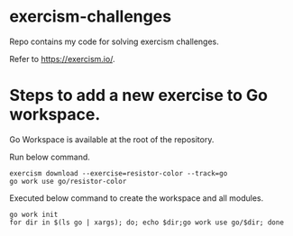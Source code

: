 # exercism-challenges
Repo contains my code for solving exercism challenges.

Refer to https://exercism.io/.

# Steps to add a new exercise to Go workspace.

Go Workspace is available at the root of the repository.

Run below command.
```shell
exercism download --exercise=resistor-color --track=go
go work use go/resistor-color
```

Executed below command to create the workspace and all modules.
```shell
go work init
for dir in $(ls go | xargs); do; echo $dir;go work use go/$dir; done
```